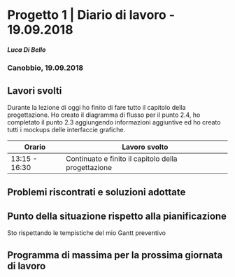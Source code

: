 # Progetto 1 | Diario di lavoro - 19.09.2018
##### Luca Di Bello
### Canobbio, 19.09.2018

## Lavori svolti
Durante la lezione di oggi ho finito di fare tutto il capitolo della progettazione. Ho creato il diagramma di flusso per il punto 2.4, ho completato il punto 2.3 aggiungendo informazioni aggiuntive ed ho creato tutti i mockups delle interfaccie grafiche.


|Orario        |Lavoro svolto                 |
|--------------|------------------------------|
|13:15 - 16:30  | Continuato e finito il capitolo della progettazione |

##  Problemi riscontrati e soluzioni adottate

##  Punto della situazione rispetto alla pianificazione
Sto rispettando le tempistiche del mio Gantt preventivo

## Programma di massima per la prossima giornata di lavoro